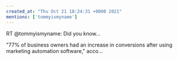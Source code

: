 ```yaml
---
created_at: "Thu Oct 21 18:24:31 +0000 2021"
mentions: ['tommyismyname']
---
```


RT @tommyismyname: Did you know...

"77% of business owners had an increase in conversions after using marketing automation software," acco…